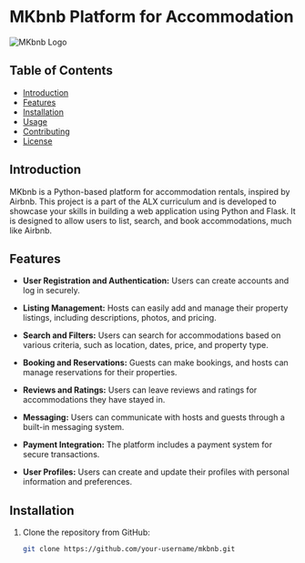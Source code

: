 # MKbnb Platform for Accommodation

![MKbnb Logo](https://www.mohamedkadi.com/wp-content/uploads/2023/10/mkbnb.jpg)

## Table of Contents

- [Introduction](#introduction)
- [Features](#features)
- [Installation](#installation)
- [Usage](#usage)
- [Contributing](#contributing)
- [License](#license)

## Introduction

MKbnb is a Python-based platform for accommodation rentals, inspired by Airbnb. This project is a part of the ALX curriculum and is developed to showcase your skills in building a web application using Python and Flask. It is designed to allow users to list, search, and book accommodations, much like Airbnb.

## Features

- **User Registration and Authentication:** Users can create accounts and log in securely.

- **Listing Management:** Hosts can easily add and manage their property listings, including descriptions, photos, and pricing.

- **Search and Filters:** Users can search for accommodations based on various criteria, such as location, dates, price, and property type.

- **Booking and Reservations:** Guests can make bookings, and hosts can manage reservations for their properties.

- **Reviews and Ratings:** Users can leave reviews and ratings for accommodations they have stayed in.

- **Messaging:** Users can communicate with hosts and guests through a built-in messaging system.

- **Payment Integration:** The platform includes a payment system for secure transactions.

- **User Profiles:** Users can create and update their profiles with personal information and preferences.

## Installation

1. Clone the repository from GitHub:

   ```bash
   git clone https://github.com/your-username/mkbnb.git


